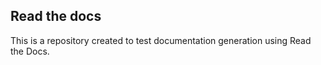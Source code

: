 ## Read the docs
This is a repository created to test documentation generation using Read the Docs.
